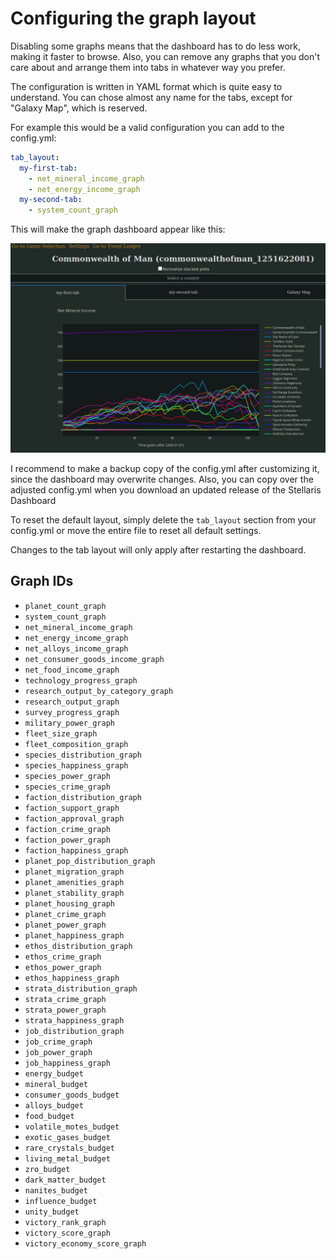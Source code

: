 # Configuring the graph layout

Disabling some graphs means that the dashboard has to do less work, making it faster to browse. Also, you can remove any graphs that you don't care about and arrange them into tabs in whatever way you prefer.

The configuration is written in YAML format which is quite easy to understand. You can chose almost any name for the tabs, except for "Galaxy Map", which is reserved.

For example this would be a valid configuration you can add to the config.yml:
```yaml
tab_layout:
  my-first-tab:
    - net_mineral_income_graph
    - net_energy_income_graph
  my-second-tab:
    - system_count_graph
```
This will make the graph dashboard appear like this:

![Custom Tab Layout](img/custom_tab_layout.png)

I recommend to make a backup copy of the config.yml after customizing it, since the dashboard may overwrite changes. Also, you can copy over the adjusted config.yml when you download an updated release of the Stellaris Dashboard

To reset the default layout, simply delete the `tab_layout` section from your config.yml or move the entire file to reset all default settings.

Changes to the tab layout will only apply after restarting the dashboard.

## Graph IDs

- `planet_count_graph`
- `system_count_graph`
- `net_mineral_income_graph`
- `net_energy_income_graph`
- `net_alloys_income_graph`
- `net_consumer_goods_income_graph`
- `net_food_income_graph`
- `technology_progress_graph`
- `research_output_by_category_graph`
- `research_output_graph`
- `survey_progress_graph`
- `military_power_graph`
- `fleet_size_graph`
- `fleet_composition_graph`
- `species_distribution_graph`
- `species_happiness_graph`
- `species_power_graph`
- `species_crime_graph`
- `faction_distribution_graph`
- `faction_support_graph`
- `faction_approval_graph`
- `faction_crime_graph`
- `faction_power_graph`
- `faction_happiness_graph`
- `planet_pop_distribution_graph`
- `planet_migration_graph`
- `planet_amenities_graph`
- `planet_stability_graph`
- `planet_housing_graph`
- `planet_crime_graph`
- `planet_power_graph`
- `planet_happiness_graph`
- `ethos_distribution_graph`
- `ethos_crime_graph`
- `ethos_power_graph`
- `ethos_happiness_graph`
- `strata_distribution_graph`
- `strata_crime_graph`
- `strata_power_graph`
- `strata_happiness_graph`
- `job_distribution_graph`
- `job_crime_graph`
- `job_power_graph`
- `job_happiness_graph`
- `energy_budget`
- `mineral_budget`
- `consumer_goods_budget`
- `alloys_budget`
- `food_budget`
- `volatile_motes_budget`
- `exotic_gases_budget`
- `rare_crystals_budget`
- `living_metal_budget`
- `zro_budget`
- `dark_matter_budget`
- `nanites_budget`
- `influence_budget`
- `unity_budget`
- `victory_rank_graph`
- `victory_score_graph`
- `victory_economy_score_graph`
